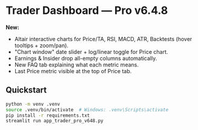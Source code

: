 
# Trader Dashboard — Pro v6.4.8
**New:**
- Altair interactive charts for Price/TA, RSI, MACD, ATR, Backtests (hover tooltips + zoom/pan).
- "Chart window" date slider + log/linear toggle for Price chart.
- Earnings & Insider drop all-empty columns automatically.
- New FAQ tab explaining what each metric means.
- Last Price metric visible at the top of Price tab.

## Quickstart
```bash
python -m venv .venv
source .venv/bin/activate  # Windows: .venv\Scripts\activate
pip install -r requirements.txt
streamlit run app_trader_pro_v648.py
```
